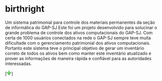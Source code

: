 # birthright
Um sistema patrimonial para controle dos materiais permanentes da seção de informática do GAP-SJ
Este foi um projeto desenvolvido para solucinar o grande problema de controle dos ativos computacionais do GAP-SJ. Com certa de 1000 usuários conectados na rede o GAP-SJ sempre teve muita dificultade com o gerenciamento patrimonial dos ativos computacionais.
Portanto este sistema teve o principal objetivo de gerar um inventário correto de todos os ativos bem como manter este inventário atualizado e prover as informações de maneira rápida e confiável para as autoridades interessadas.


[![Teste de Windows Scree](https://github.com/diogoroman/birthright/blob/master/webroot/img/action-add.png?raw=true "Teste")]
